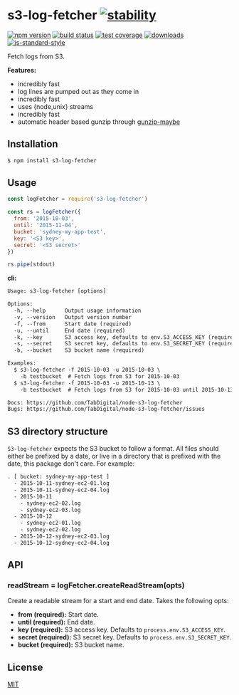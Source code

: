 # s3-log-fetcher [![stability][0]][1]
[![npm version][2]][3] [![build status][4]][5] [![test coverage][6]][7]
[![downloads][8]][9] [![js-standard-style][10]][11]

Fetch logs from S3.

__Features:__
- incredibly fast
- log lines are pumped out as they come in
- incredibly fast
- uses {node,unix} streams
- incredibly fast
- automatic header based gunzip through
  [gunzip-maybe](https://github.com/mafintosh/gunzip-maybe)

## Installation
```sh
$ npm install s3-log-fetcher
```

## Usage
```js
const logFetcher = require('s3-log-fetcher')

const rs = logFetcher({
  from: '2015-10-03',
  until: '2015-11-04',
  bucket: 'sydney-my-app-test',
  key: '<S3 key>',
  secret: '<S3 secret>'
})

rs.pipe(stdout)
```

__cli:__
```txt
Usage: s3-log-fetcher [options]

Options:
  -h, --help      Output usage information
  -v, --version   Output version number
  -f, --from      Start date (required)
  -u, --until     End date (required)
  -k, --key       S3 access key, defaults to env.S3_ACCESS_KEY (required)
  -s, --secret    S3 secret key, defaults to env.S3_SECRET_KEY (required)
  -b, --bucket    S3 bucket name (required)

Examples:
  $ s3-log-fetcher -f 2015-10-03 -u 2015-10-03 \
    -b testbucket  # Fetch logs from S3 for 2015-10-03
  $ s3-log-fetcher -f 2015-10-03 -u 2015-10-13 \
    -b testbucket  # Fetch logs from S3 for 2015-10-03 until 2015-10-13

Docs: https://github.com/TabDigital/node-s3-log-fetcher
Bugs: https://github.com/TabDigital/node-s3-log-fetcher/issues
```

## S3 directory structure
`S3-log-fetcher` expects the S3 bucket to follow a format. All files should
either be prefixed by a date, or live in a directory that is prefixed with the
date, this package don't care. For example:
```txt
. [ bucket: sydney-my-app-test ]
  - 2015-10-11-sydney-ec2-01.log
  - 2015-10-11-sydney-ec2-04.log
  - 2015-10-11
    - sydney-ec2-02.log
    - sydney-ec2-03.log
  - 2015-10-12
    - sydney-ec2-01.log
    - sydney-ec2-02.log
  - 2015-10-12-sydney-ec2-03.log
  - 2015-10-12-sydney-ec2-04.log
```

## API
### readStream = logFetcher.createReadStream(opts)
Create a readable stream for a start and end date. Takes the following opts:
- __from (required):__ Start date.
- __until (required):__ End date.
- __key (required):__ S3 access key. Defaults to `process.env.S3_ACCESS_KEY`.
- __secret (required):__ S3 secret key. Defaults to
  `process.env.S3_SECRET_KEY`.
- __bucket (required):__ S3 bucket name.

## License
[MIT](https://tldrlegal.com/license/mit-license)

[0]: https://img.shields.io/badge/stability-experimental-orange.svg?style=flat-square
[1]: https://nodejs.org/api/documentation.html#documentation_stability_index
[2]: https://img.shields.io/npm/v/s3-log-fetcher.svg?style=flat-square
[3]: https://npmjs.org/package/node-s3-log-fetcher
[4]: https://img.shields.io/travis/TabDigital/node-s3-log-fetcher/master.svg?style=flat-square
[5]: https://travis-ci.org/TabDigital/node-s3-log-fetcher
[6]: https://img.shields.io/codecov/c/github/TabDigital/node-s3-log-fetcher/master.svg?style=flat-square
[7]: https://codecov.io/github/TabDigital/node-s3-log-fetcher
[8]: http://img.shields.io/npm/dm/node-s3-log-fetcher.svg?style=flat-square
[9]: https://npmjs.org/package/node-s3-log-fetcher
[10]: https://img.shields.io/badge/code%20style-standard-brightgreen.svg?style=flat-square
[11]: https://github.com/feross/standard

